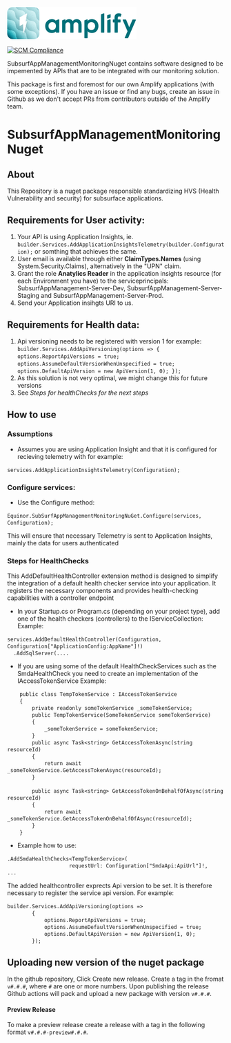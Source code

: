 <img alt="intro-logo" src="https://raw.githubusercontent.com/equinor/amplify-component-lib/main/static/amplify.png" width="300px" />

[![SCM Compliance](https://scm-compliance-api.radix.equinor.com/repos/equinor/amplify-component-lib/badge)](https://scm-compliance-api.radix.equinor.com/repos/equinor/amplify-component-lib/badge)

SubsurfAppManagementMonitoringNuget contains software designed to be impemented by APIs that are to be integrated with our monitoring solution.

This package is first and foremost for our own Amplify applications (with some exceptions). If you have an issue or find any bugs, create an issue in Github as we don't accept PRs from contributors outside of the Amplify team.

# SubsurfAppManagementMonitoringNuget
## About

This Repository is a nuget package responsible standardizing HVS (Health Vulnerability and security) for subsurface applications.


## Requirements for User activity:
1. Your API is using Application Insights, ie. ```builder.Services.AddApplicationInsightsTelemetry(builder.Configuration);``` or somthing that achieves the same.
2. User email is available through either **ClaimTypes.Names** (using System.Security.Claims), alternatively in the "UPN" claim.
3. Grant the role **Anatylics Reader** in the application insights resource (for each Environment you have) to the serviceprincipals: SubsurfAppManagement-Server-Dev, SubsurfAppManagement-Server-Staging and SubsurfAppManagement-Server-Prod.
4. Send your Application insihgts URI to us.

## Requirements for Health data:
1. Api versioning needs to be registered with version 1 for example: ```builder.Services.AddApiVersioning(options =>
        {
            options.ReportApiVersions = true;
            options.AssumeDefaultVersionWhenUnspecified = true;
            options.DefaultApiVersion = new ApiVersion(1, 0);
        });```
2. As this solution is not very optimal, we might change this for future versions
3. See *Steps for healthChecks for the next steps*


## How to use

### Assumptions
- Assumes you are using Application Insight and that it is configured for recieving telemetry with for example:
```
services.AddApplicationInsightsTelemetry(Configuration);
```

### Configure services:
- Use the Configure method:
```
Equinor.SubSurfAppManagementMonitoringNuGet.Configure(services, Configuration);
```
This will ensure that necessary Telemetry is sent to Application Insights, mainly the data for users authenticated

### Steps for HealthChecks
This AddDefaultHealthController extension method is designed to simplify the integration of a default health checker service into your application. It registers the necessary components and provides health-checking capabilities with a controller endpoint

- In your Startup.cs or Program.cs (depending on your project type), add one of the health checkers (controllers) to the IServiceCollection:
Example:
```
services.AddDefaultHealthController(Configuration, Configuration["ApplicationConfig:AppName"]!)
  .AddSqlServer(....
```

- If you are using some of the default HealthCheckServices such as the SmdaHealthCheck you need to create an implementation of the IAccessTokenService
Example:
```
    public class TempTokenService : IAccessTokenService
    {
        private readonly someTokenService _someTokenService;
        public TempTokenService(SomeTokenService someTokenService)
        {
            _someTokenService = someTokenService;
        }
        public async Task<string> GetAccessTokenAsync(string resourceId)
        {
            return await _someTokenService.GetAccessTokenAsync(resourceId);
        }

        public async Task<string> GetAccessTokenOnBehalfOfAsync(string resourceId)
        {
            return await _someTokenService.GetAccessTokenOnBehalfOfAsync(resourceId);
        }
    }
```
- Example how to use:
```
.AddSmdaHealthChecks<TempTokenService>(
                    requestUrl: Configuration["SmdaApi:ApiUrl"]!,
...
```

The added healthcontroller exprects Api version to be set. It is therefore necessary to register the service api version.
For example:

```
builder.Services.AddApiVersioning(options =>
        {
            options.ReportApiVersions = true;
            options.AssumeDefaultVersionWhenUnspecified = true;
            options.DefaultApiVersion = new ApiVersion(1, 0);
        });
```

## Uploading new version of the nuget package

In the github repository, Click Create new release. Create a tag in the fromat `v#.#.#`, where `#` are one or more numbers. Upon publishing the release Github actions will pack and upload a new package with version `v#.#.#`.


#### Preview Release

To make a preview release create a release with a tag in the following format `v#.#.#-preview#.#.#`.

